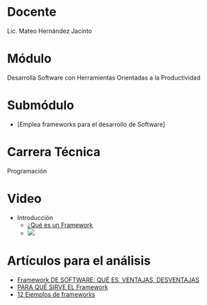 # Docente
Lic. Mateo Hernández Jacinto

# Módulo
Desarrolla Software con Herramientas Orientadas a la Productividad

# Submódulo
- [Emplea frameworks para el desarrollo de Software] 

# Carrera Técnica
Programación
 
# Video
- Introducción
  - [¿Qué es un Framework](https://www.youtube.com/watch?v=TALDLVNs2ss)
  - [![](https://markdown-videos.deta.dev/youtube/NarBox1LkYc)](https://youtu.be/NarBox1LkYc)

# Artículos para el análisis
- [ Framework DE SOFTWARE: QUÉ ES, VENTAJAS, DESVENTAJAS](https://www.ticportal.es/glosario-tic/framework-software)
- [ PARA QUÉ SIRVE EL Framework](https://unirfp.unir.net/revista/ingenieria-y-tecnologia/framework/)
- [ 12 Ejemplos de frameworks](https://blog.hubspot.es/website/framework-desarrollo-web)
